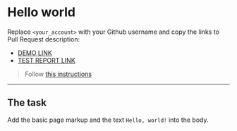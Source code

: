 # Hello world
Replace `<your_account>` with your Github username and copy the links to Pull Request description:
- [DEMO LINK](https://VadymMakevytss.github.io/layout_hello-world/)
- [TEST REPORT LINK](https://VadymMakevytss.github.io/layout_hello-world/report/html_report/)

> Follow [this instructions](https://github.com/mate-academy/layout_task-guideline#how-to-solve-the-layout-tasks-on-github)
___

## The task 
Add the basic page markup and the text `Hello, world!` into the body.

